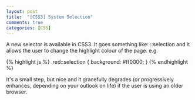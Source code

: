 ```yaml
---
layout: post
title:  "[CSS3] System Selection"
comments: true
categories: [CSS]
---
```


A new selector is available in CSS3. It goes something like:
::selection and it allows the user to change the highlight colour of the page. e.g.

{% highlight js %}
.red::selection {
	background: #ff0000;
}
{% endhighlight %}

It's a small step, but nice and it gracefully degrades (or progressively enhances, depending on your outlook on life) if the user is using an older browser.

